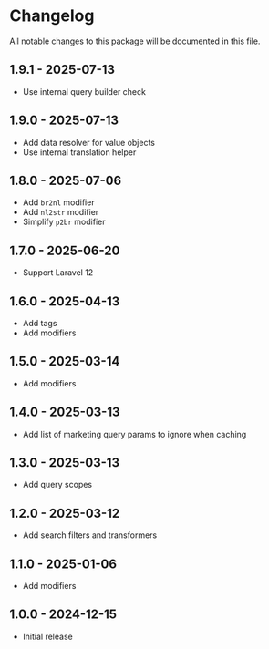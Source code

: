 # Changelog

All notable changes to this package will be documented in this file.

## 1.9.1 - 2025-07-13

- Use internal query builder check

## 1.9.0 - 2025-07-13

- Add data resolver for value objects
- Use internal translation helper

## 1.8.0 - 2025-07-06

- Add `br2nl` modifier
- Add `nl2str` modifier
- Simplify `p2br` modifier

## 1.7.0 - 2025-06-20

- Support Laravel 12

## 1.6.0 - 2025-04-13

- Add tags
- Add modifiers

## 1.5.0 - 2025-03-14

- Add modifiers

## 1.4.0 - 2025-03-13

- Add list of marketing query params to ignore when caching

## 1.3.0 - 2025-03-13

- Add query scopes

## 1.2.0 - 2025-03-12

- Add search filters and transformers

## 1.1.0 - 2025-01-06

- Add modifiers

## 1.0.0 - 2024-12-15

- Initial release
